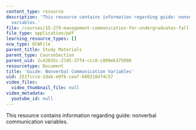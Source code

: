 ```yaml
---
content_type: resource
description: 'This resource contains information regarding guide: nonverbal communication
  variables.'
file: /courses/15-279-management-communication-for-undergraduates-fall-2012/251fccce2dabe0f6ceafb86218d74c57_MIT15_279F12_nonVerbalComm.pdf
file_type: application/pdf
learning_resource_types: []
ocw_type: OCWFile
parent_title: Study Materials
parent_type: CourseSection
parent_uid: 2c42035c-27d5-37f4-ccc0-c890eb375090
resourcetype: Document
title: 'Guide: Nonverbal Communication Variables'
uid: 251fccce-2dab-e0f6-ceaf-b86218d74c57
video_files:
  video_thumbnail_file: null
video_metadata:
  youtube_id: null
---
```

This resource contains information regarding guide: nonverbal communication variables.

